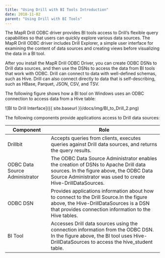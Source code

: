 ```yaml
---
title: "Using Drill with BI Tools Introduction"
date: 2018-11-02
parent: "Using Drill with BI Tools"
---
```

The MapR Drill ODBC driver provides BI tools access to Drill’s flexible query
capabilities so that users can quickly explore various data sources. The MapR
Drill ODBC driver includes Drill Explorer, a simple user interface
for examining the content of data sources and creating views
before visualizing the data in a BI tool.

After you install the MapR Drill ODBC Driver, you can create ODBC DSNs to Drill
data sources, and then use the DSNs to access
the data from BI tools that work with ODBC. Drill can connect to data with
well-defined schemas, such as Hive. Drill can also connect directly to data
that is self-describing, such as HBase, Parquet, JSON, CSV, and TSV.

The following figure shows how a BI tool on Windows uses an ODBC connection to
access data from a Hive table:

![BI to Drill Interface]({{ site.baseurl }}/docs/img/BI_to_Drill_2.png)

The following components provide applications access to Drill data sources:

| Component                      | Role                                                                                                                                                                                            |
|--------------------------------|-------------------------------------------------------------------------------------------------------------------------------------------------------------------------------------------------|
| Drillbit                       | Accepts queries from clients, executes queries against Drill data sources, and returns the query results.                                                                                       |
| ODBC Data Source Administrator | The ODBC Data Source Administrator enables the creation of DSNs to Apache Drill data sources. In the figure above, the ODBC Data Source Administrator was used to create Hive-DrillDataSources. |
| ODBC DSN                       | Provides applications information about how to connect to the Drill Source.In the figure above, the Hive-DrillDataSources is a DSN that provides connection information to the Hive tables.     |
| BI Tool                        | Accesses Drill data sources using the connection information from the ODBC DSN. In the figure above, the BI tool uses Hive-DrillDataSources to access the hive_student table.                   |

